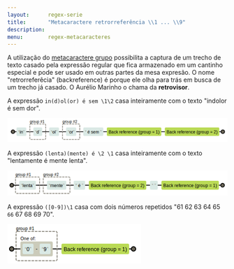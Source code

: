 ```yaml
---
layout:      regex-serie
title:       "Metacaractere retrorreferência \\1 ... \\9"
description: 
menu:        regex-metacaracteres
---
```


A utilização do [metacaractere grupo](/regex/metacaractere-grupo/) possibilita a captura de um trecho de texto casado 
pela expressão regular que fica armazenado em um cantinho especial e pode ser usado em outras partes da mesa expresão. 
O nome "retrorreferêcia" (backreference) é porque ele olha para trás em busca de um trecho já casado. O Aurélio Marinho
o chama da __retrovisor__.

A expressão `in(d)ol(or) é sem \1\2` casa inteiramente com o texto "indolor é sem dor".

![Figura ilustrando o metacaractere retrorreferência](../metacaractere-retrorreferencia/metacaractere-retrorreferencia-01.png "Expresão regular: metacaractere retrorreferência")

A expressão `(lenta)(mente) é \2 \1` casa inteiramente com o texto "lentamente é mente lenta".

![Figura ilustrando o metacaractere retrorreferência](../metacaractere-retrorreferencia/metacaractere-retrorreferencia-02.png "Expresão regular: metacaractere retrorreferência")

A expressão `([0-9])\1` casa com dois números repetidos "61 62 63 64 65 `66` 67 68 69 70".

![Figura ilustrando o metacaractere retrorreferência](../metacaractere-retrorreferencia/metacaractere-retrorreferencia-03.png "Expresão regular: metacaractere retrorreferência")
